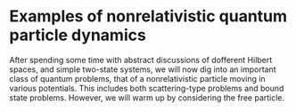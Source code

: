 # Examples of nonrelativistic quantum particle dynamics

After spending some time with abstract discussions of dofferent Hilbert spaces, and simple two-state systems, we will now dig into an important class of quantum problems, that of a nonrelativistic particle moving in various potentials. This includes both scattering-type problems and bound state problems. However, we will warm up by considering the free particle.

